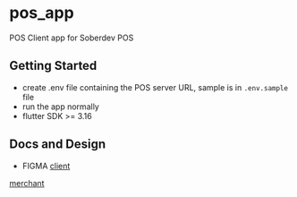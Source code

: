 # pos_app

POS Client app for Soberdev POS

## Getting Started

- create .env file containing the POS server URL, sample is in `.env.sample` file
- run the app normally
- flutter SDK >= 3.16

## Docs and Design

- FIGMA
 [client](https://www.figma.com/file/HZru2L1LlfKW3XyCKo8BEI/menu-barcode-client?type=design&t=iDE0rkIR9uDG9fHP-6)

 [merchant](https://www.figma.com/file/kBlWhi3qFg2cWXu7hRvaLw/merchant-app?type=design&t=iDE0rkIR9uDG9fHP-6)